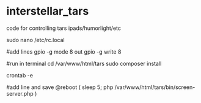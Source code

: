 # interstellar_tars
code for controlling tars ipads/humorlight/etc

sudo nano /etc/rc.local

#add lines
gpio -g mode 8 out
gpio -g write 8 

#run in terminal
cd /var/www/html/tars
sudo composer install

crontab -e

#add line and save
@reboot ( sleep 5; php /var/www/html/tars/bin/screen-server.php )

